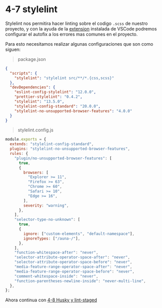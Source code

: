 # 4-7 stylelint

Stylelint nos permitira hacer linting sobre el codigo `.scss` de nuestro proyecto, y con la ayuda de la [extension](../0-configuracion/0-configuracion-del-ambiente.md) instalada de VSCode podremos configurar el autofix a los errores mas comunes en el proyecto.

Para esto necesitamos realizar algunas configuraciones que son como siguen:

> package.json

```json
{
  "scripts": {
    "stylelint": "stylelint src/**/*.{css,scss}"
  },
  "devDependencies": {
    "eslint-config-stylelint": "12.0.0",
    "prettier-stylelint": "0.4.2",
    "stylelint": "13.5.0",
    "stylelint-config-standard": "20.0.0",
    "stylelint-no-unsupported-browser-features": "4.0.0"
  }
}
```

> stylelint.config.js

```javascript
module.exports = {
  extends: "stylelint-config-standard",
  plugins: "stylelint-no-unsupported-browser-features",
  rules: {
    "plugin/no-unsupported-browser-features": [
      true,
      {
        browsers: [
          "Explorer >= 11",
          "Firefox >= 63",
          "Chrome >= 60",
          "Safari >= 10",
          "Edge >= 16",
        ],
        severity: "warning",
      },
    ],
    "selector-type-no-unknown": [
      true,
      {
        ignore: ["custom-elements", "default-namespace"],
        ignoreTypes: ["/auna-/"],
      },
    ],
    "function-whitespace-after": "never",
    "selector-attribute-operator-space-after": "never",
    "selector-attribute-operator-space-before": "never",
    "media-feature-range-operator-space-after": "never",
    "media-feature-range-operator-space-before": "never",
    "comment-whitespace-inside": "never",
    "function-parentheses-newline-inside": "never-multi-line",
  },
};
```

Ahora continua con [4-8 Husky y lint-staged](4-8-husky-y-lint-staged.md)
